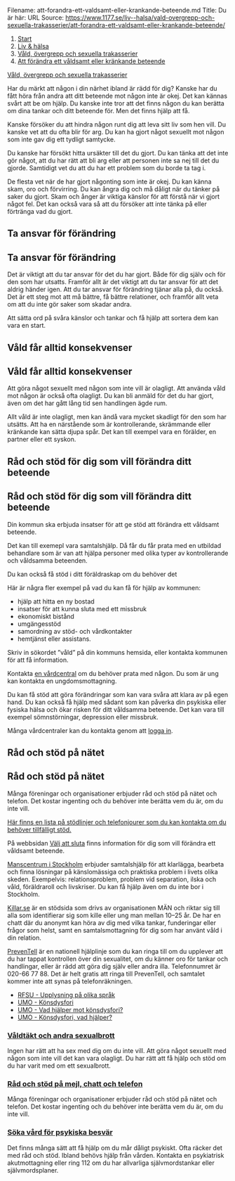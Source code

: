 Filename: att-forandra-ett-valdsamt-eller-krankande-beteende.md
Title: Du är här:
URL Source: https://www.1177.se/liv--halsa/vald-overgrepp-och-sexuella-trakasserier/att-forandra-ett-valdsamt-eller-krankande-beteende/

1.  [Start](https://www.1177.se/)
2.  [Liv & hälsa](https://www.1177.se/liv--halsa/)
3.  [Våld, övergrepp och sexuella trakasserier](https://www.1177.se/liv--halsa/vald-overgrepp-och-sexuella-trakasserier/)
4.  [Att förändra ett våldsamt eller kränkande beteende](https://www.1177.se/liv--halsa/vald-overgrepp-och-sexuella-trakasserier/att-forandra-ett-valdsamt-eller-krankande-beteende/)

[Våld, övergrepp och sexuella trakasserier](https://www.1177.se/liv--halsa/vald-overgrepp-och-sexuella-trakasserier/)

Har du märkt att någon i din närhet ibland är rädd för dig? Kanske har du fått höra från andra att ditt beteende mot någon inte är okej. Det kan kännas svårt att be om hjälp. Du kanske inte tror att det finns någon du kan berätta om dina tankar och ditt beteende för. Men det finns hjälp att få.

Kanske försöker du att hindra någon runt dig att leva sitt liv som hen vill. Du kanske vet att du ofta blir för arg. Du kan ha gjort något sexuellt mot någon som inte gav dig ett tydligt samtycke.

Du kanske har försökt hitta ursäkter till det du gjort. Du kan tänka att det inte gör något, att du har rätt att bli arg eller att personen inte sa nej till det du gjorde. Samtidigt vet du att du har ett problem som du borde ta tag i.

De flesta vet när de har gjort någonting som inte är okej. Du kan känna skam, oro och förvirring. Du kan ångra dig och må dåligt när du tänker på saker du gjort. Skam och ånger är viktiga känslor för att förstå när vi gjort något fel. Det kan också vara så att du försöker att inte tänka på eller förtränga vad du gjort.

Ta ansvar för förändring
------------------------

Ta ansvar för förändring
------------------------

Det är viktigt att du tar ansvar för det du har gjort. Både för dig själv och för den som har utsatts. Framför allt är det viktigt att du tar ansvar för att det aldrig händer igen. Att du tar ansvar för förändring tjänar alla på, du också.  Det är ett steg mot att må bättre, få bättre relationer, och framför allt veta om att du inte gör saker som skadar andra.

Att sätta ord på svåra känslor och tankar och få hjälp att sortera dem kan vara en start.

Våld får alltid konsekvenser
----------------------------

Våld får alltid konsekvenser
----------------------------

Att göra något sexuellt med någon som inte vill är olagligt. Att använda våld mot någon är också ofta olagligt. Du kan bli anmäld för det du har gjort, även om det har gått lång tid sen handlingen ägde rum.

Allt våld är inte olagligt, men kan ändå vara mycket skadligt för den som har utsätts. Att ha en närstående som är kontrollerande, skrämmande eller kränkande kan sätta djupa spår. Det kan till exempel vara en förälder, en partner eller ett syskon.

Råd och stöd för dig som vill förändra ditt beteende
----------------------------------------------------

Råd och stöd för dig som vill förändra ditt beteende
----------------------------------------------------

Din kommun ska erbjuda insatser för att ge stöd att förändra ett våldsamt beteende.

Det kan till exemepl vara samtalshjälp. Då får du får prata med en utbildad behandlare som är van att hjälpa personer med olika typer av kontrollerande och våldsamma beteenden.

Du kan också få stöd i ditt föräldraskap om du behöver det

Här är några fler exempel på vad du kan få för hjälp av kommunen:

*   hjälp att hitta en ny bostad
*   insatser för att kunna sluta med ett missbruk
*   ekonomiskt bistånd
*   umgängesstöd
*   samordning av stöd- och vårdkontakter
*   hemtjänst eller assistans.

Skriv in sökordet ”våld” på din kommuns hemsida, eller kontakta kommunen för att få information.

Kontakta [en vårdcentral](https://www.1177.se/lankbiblioteket/nationella-lankar/1177---lankar/hitta-vard---forinstallda-sok/hitta-vardcentral-nara-mig/) om du behöver prata med någon. Du som är ung kan kontakta en ungdomsmottagning.

Du kan få stöd att göra förändringar som kan vara svåra att klara av på egen hand. Du kan också få hjälp med sådant som kan påverka din psykiska eller fysiska hälsa och ökar risken för ditt våldsamma beteende. Det kan vara till exempel sömnstörningar, depression eller missbruk.

Många vårdcentraler kan du kontakta genom att [logga in](https://www.1177.se/lankbiblioteket/nationella-lankar/1177---lankar/e-tjanster---behallare/e-tjanster---allman-inloggning/).

Råd och stöd på nätet
---------------------

Råd och stöd på nätet
---------------------

Många föreningar och organisationer erbjuder råd och stöd på nätet och telefon. Det kostar ingenting och du behöver inte berätta vem du är, om du inte vill.

[Här finns en lista på stödlinjer och telefonjourer som du kan kontakta om du behöver tillfälligt stöd.](https://www.1177.se/liv--halsa/psykisk-halsa/att-soka-stod-och-hjalp/rad-och-stod-pa-chatt-och-telefon-vid-psykisk-ohalsa-och-beroende/)

På webbsidan [Välj att sluta](https://www.1177.se/lankbiblioteket/stockholm/lankar-till-andra-webbplatser/valj-att-sluta/) finns information för dig som vill förändra ett våldsamt beteende.

[Manscentrum i Stockholm](https://www.1177.se/lankbiblioteket/stockholm/lankar-till-andra-webbplatser/manscentrum/) erbjuder samtalshjälp för att klarlägga, bearbeta och finna lösningar på känslomässiga och praktiska problem i livets olika skeden. Exempelvis: relationsproblem, problem vid separation, ilska och våld, föräldraroll och livskriser. Du kan få hjälp även om du inte bor i Stockholm.

[Killar.se](https://killar.se/) är en stödsida som drivs av organisationen MÄN och riktar sig till alla som identifierar sig som kille eller ung man mellan 10–25 år. De har en chatt där du anonymt kan höra av dig med vilka tankar, funderingar eller frågor som helst, samt en samtalsmottagning för dig som har använt våld i din relation.

[PrevenTell](https://www.1177.se/lankbiblioteket/nationella-lankar/p/preventell---hjalplinjen-vid-oonskad-sexualitet/) är en nationell hjälplinje som du kan ringa till om du upplever att du har tappat kontrollen över din sexualitet, om du känner oro för tankar och handlingar, eller är rädd att göra dig själv eller andra illa. Telefonnumret är 020-66 77 88. Det är helt gratis att ringa till PrevenTell, och samtalet kommer inte att synas på telefonräkningen.

*   [RFSU - Upplysning på olika språk](https://www.1177.se/lankbiblioteket/nationella-lankar/r/rfsu/rfsu---upplysning-pa-olika-sprak/)
*   [UMO - Könsdysfori](https://www.1177.se/lankbiblioteket/nationella-lankar/u/umo--startsida/umo---konsdysfori/)
*   [UMO - Vad hjälper mot könsdysfori?](https://www.1177.se/lankbiblioteket/nationella-lankar/u/umo--startsida/umo---konsbekraftande-vard-och-behandling/)
*   [UMO - Könsdysfori, vad hjälper?](https://www.1177.se/lankbiblioteket/nationella-lankar/u/umo--startsida/umo---konsbekraftande-vard-och-behandling/)

### [Våldtäkt och andra sexualbrott](https://www.1177.se/liv--halsa/vald-overgrepp-och-sexuella-trakasserier/valdtakt-sexuella-overgrepp-och-andra-sexualbrott/)

Ingen har rätt att ha sex med dig om du inte vill. Att göra något sexuellt med någon som inte vill det kan vara olagligt. Du har rätt att få hjälp och stöd om du har varit med om ett sexualbrott.

### [Råd och stöd på mejl, chatt och telefon](https://www.1177.se/liv--halsa/psykisk-halsa/att-soka-stod-och-hjalp/rad-och-stod-pa-chatt-och-telefon-vid-psykisk-ohalsa-och-beroende/)

Många föreningar och organisationer erbjuder råd och stöd på nätet och telefon. Det kostar ingenting och du behöver inte berätta vem du är, om du inte vill.

### [Söka vård för psykiska besvär](https://www.1177.se/liv--halsa/psykisk-halsa/att-soka-stod-och-hjalp/soka-psykiatrisk-vard/)

Det finns många sätt att få hjälp om du mår dåligt psykiskt. Ofta räcker det med råd och stöd. Ibland behövs hjälp från vården. Kontakta en psykiatrisk akutmottagning eller ring 112 om du har allvarliga självmordstankar eller självmordsplaner.